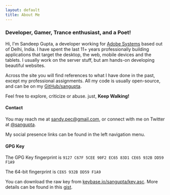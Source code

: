 ```yaml
---
layout: default
title: About Me
---
```


### Developer, Gamer, Trance enthusiast, and a Poet!

Hi, I'm Sandeep Gupta, a developer working for [Adobe Systems](http://adobe.com) based out of Delhi, India. I have spent the last 11+ years professionally building applications that target the desktop, the web, mobile devices and the tablets. I usually work on the server stuff, but am hands-on developing beautiful websites.

Across the site you will find references to what I have done in the past, except my professional assignments. All my code is
usually open-source, and can be on my [GitHub/sangupta](https://github.com/sangupta).

Feel free to explore, criticize or abuse. just, **Keep Walking!**

<a id="contact"></a>

#### Contact

You may reach me at <a href="mailto:sandy.pec@gmail.com">sandy.pec@gmail.com</a>, or connect with me
on Twitter at <a href="https://twitter.com/sangupta">@sangupta</a>.

My social presence links can be found in the left navigation menu.

#### GPG Key

The GPG Key fingerprint is `9127 C67F 5CEE 90F2 EC65 83D1 CE65 932B DD59 F1A9`

The 64-bit fingerprint is `CE65 932B DD59 F1A9`

You can download the raw key from [keybase.io/sangupta/key.asc](https://keybase.io/sangupta/key.asc). More details can be found in this [gist](https://gist.github.com/sangupta/ed57c851411318a15904).
